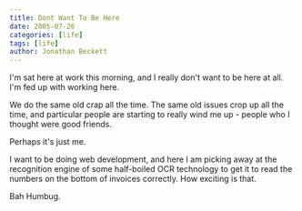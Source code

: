 ```yaml
---
title: Dont Want To Be Here
date: 2005-07-26
categories: [life]
tags: [life]
author: Jonathan Beckett
---
```


I'm sat here at work this morning, and I really don't want to be here at all. I'm fed up with working here.

We do the same old crap all the time. The same old issues crop up all the time, and particular people are starting to really wind me up - people who I thought were good friends.

Perhaps it's just me.

I want to be doing web development, and here I am picking away at the recognition engine of some half-boiled OCR technology to get it to read the numbers on the bottom of invoices correctly. How exciting is that.

Bah Humbug.